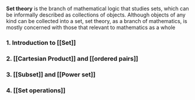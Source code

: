 **Set theory** is the branch of mathematical logic that studies sets, which can be informally described as collections of objects. Although objects of any kind can be collected into a set, set theory, as a branch of mathematics, is mostly concerned with those that relevant to mathematics as a whole


### 1. Introduction to [[Set]]
### 2. [[Cartesian Product]] and [[ordered pairs]]
### 3. [[Subset]] and [[Power set]]
### 4. [[Set operations]]